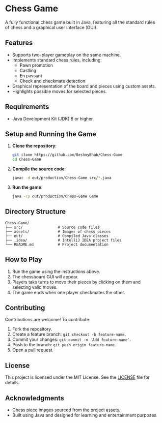 # Chess Game

A fully functional chess game built in Java, featuring all the standard rules of chess and a graphical user interface (GUI).

## Features

- Supports two-player gameplay on the same machine.
- Implements standard chess rules, including:
  - Pawn promotion
  - Castling
  - En passant
  - Check and checkmate detection
- Graphical representation of the board and pieces using custom assets.
- Highlights possible moves for selected pieces.

## Requirements

- Java Development Kit (JDK) 8 or higher.

## Setup and Running the Game

1. **Clone the repository**:
   ```bash
   git clone https://github.com/BeshoyEhab/Chess-Game
   cd Chess-Game
   ```

2. **Compile the source code**:
   ```bash
   javac -d out/production/Chess-Game src/*.java
   ```

3. **Run the game**:
   ```bash
   java -cp out/production/Chess-Game Game
   ```

## Directory Structure

```
Chess-Game/
├── src/                # Source code files
├── assets/             # Images of chess pieces
├── out/                # Compiled Java classes
├── .idea/              # IntelliJ IDEA project files
└── README.md           # Project documentation
```

## How to Play

1. Run the game using the instructions above.
2. The chessboard GUI will appear.
3. Players take turns to move their pieces by clicking on them and selecting valid moves.
4. The game ends when one player checkmates the other.

## Contributing

Contributions are welcome! To contribute:

1. Fork the repository.
2. Create a feature branch: `git checkout -b feature-name`.
3. Commit your changes: `git commit -m 'Add feature-name'`.
4. Push to the branch: `git push origin feature-name`.
5. Open a pull request.

## License

This project is licensed under the MIT License. See the [LICENSE](LICENSE) file for details.

## Acknowledgments

- Chess piece images sourced from the project assets.
- Built using Java and designed for learning and entertainment purposes.


